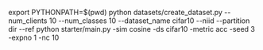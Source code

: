 export PYTHONPATH=$(pwd)
python datasets/create_dataset.py --num_clients 10 --num_classes 10 --dataset_name cifar10 --niid --partition dir --ref
python starter/main.py -sim cosine -ds cifar10 -metric acc -seed 3 -expno 1 -nc 10